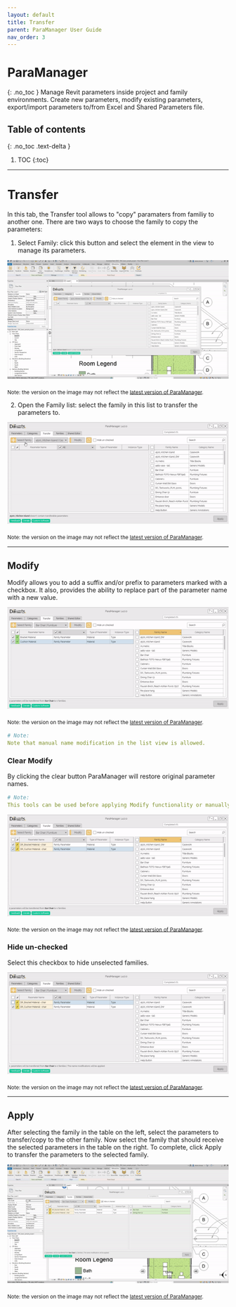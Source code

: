 ```yaml
---
layout: default
title: Transfer
parent: ParaManager User Guide
nav_order: 3
---
```


# ParaManager
{: .no_toc }
Manage Revit parameters inside project and family environments. Create new parameters, modify existing parameters, export/import parameters to/from Excel and Shared Parameters file.
## Table of contents
{: .no_toc .text-delta }

1. TOC
{:toc}

---

# Transfer

In this tab, the Transfer tool allows to "copy" paramaters from familiy to another one.
There are two ways to choose the family to copy the parameters:

1. Select Family: click this button and select the element in the view to manage its parameters.

![ParaManager select element](../../../assets\images\ParaManager\PM-Tr-SelectFamily.gif)

<sub>Note: the version on the image may not reflect the [latest version of ParaManager](https://diroots.com/revit-plugins/manage-revit-parameters-in-projects-and-families-with-paramanager/).</sub>

2. Open the Family list: select the family in this list to transfer the parameters to.

![ParaManager select family](../../../assets\images\ParaManager\PM-Tr-SelectFamilyList.gif)

<sub>Note: the version on the image may not reflect the [latest version of ParaManager](https://diroots.com/revit-plugins/manage-revit-parameters-in-projects-and-families-with-paramanager/).</sub>

---

## Modify

Modify allows you to add a suffix and/or prefix to parameters marked with a checkbox. It also, provides the ability to replace part of the parameter name with a new value.

![ParaManager modify](../../../assets\images\ParaManager\PM-Tr-Modify.gif)

<sub>Note: the version on the image may not reflect the [latest version of ParaManager](https://diroots.com/revit-plugins/manage-revit-parameters-in-projects-and-families-with-paramanager/).</sub>

```yaml
# Note:
Note that manual name modification in the list view is allowed.
```

### Clear Modify

By clicking the clear button ParaManager will restore original parameter names.

```yaml
# Note:
This tools can be used before applying Modify functionality or manually editing names.
```

![ParaManager clear modify](../../../assets\images\ParaManager\PM-Tr-Clear.gif)

<sub>Note: the version on the image may not reflect the [latest version of ParaManager](https://diroots.com/revit-plugins/manage-revit-parameters-in-projects-and-families-with-paramanager/).</sub>

### Hide un-checked

Select this checkbox to hide unselected families.

![ParaManager hide un-checked](../../../assets\images\ParaManager\PM-Tr-HideUnselected.gif)

<sub>Note: the version on the image may not reflect the [latest version of ParaManager](https://diroots.com/revit-plugins/manage-revit-parameters-in-projects-and-families-with-paramanager/).</sub>

---

## Apply

After selecting the family in the table on the left, select the parameters to transfer/copy to the other family.
Now select the family that should receive the selected parameters in the table on the right. To complete, click Apply to transfer the parameters to the selected family.

![ParaManager Apply](../../../assets\images\ParaManager\PM-Tr-Apply.gif)

<sub>Note: the version on the image may not reflect the [latest version of ParaManager](https://diroots.com/revit-plugins/manage-revit-parameters-in-projects-and-families-with-paramanager/).</sub>